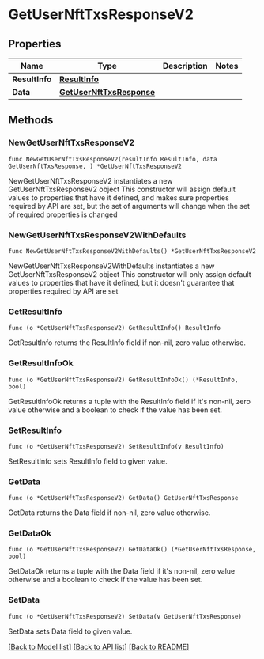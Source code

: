 # GetUserNftTxsResponseV2

## Properties

Name | Type | Description | Notes
------------ | ------------- | ------------- | -------------
**ResultInfo** | [**ResultInfo**](ResultInfo.md) |  | 
**Data** | [**GetUserNftTxsResponse**](GetUserNftTxsResponse.md) |  | 

## Methods

### NewGetUserNftTxsResponseV2

`func NewGetUserNftTxsResponseV2(resultInfo ResultInfo, data GetUserNftTxsResponse, ) *GetUserNftTxsResponseV2`

NewGetUserNftTxsResponseV2 instantiates a new GetUserNftTxsResponseV2 object
This constructor will assign default values to properties that have it defined,
and makes sure properties required by API are set, but the set of arguments
will change when the set of required properties is changed

### NewGetUserNftTxsResponseV2WithDefaults

`func NewGetUserNftTxsResponseV2WithDefaults() *GetUserNftTxsResponseV2`

NewGetUserNftTxsResponseV2WithDefaults instantiates a new GetUserNftTxsResponseV2 object
This constructor will only assign default values to properties that have it defined,
but it doesn't guarantee that properties required by API are set

### GetResultInfo

`func (o *GetUserNftTxsResponseV2) GetResultInfo() ResultInfo`

GetResultInfo returns the ResultInfo field if non-nil, zero value otherwise.

### GetResultInfoOk

`func (o *GetUserNftTxsResponseV2) GetResultInfoOk() (*ResultInfo, bool)`

GetResultInfoOk returns a tuple with the ResultInfo field if it's non-nil, zero value otherwise
and a boolean to check if the value has been set.

### SetResultInfo

`func (o *GetUserNftTxsResponseV2) SetResultInfo(v ResultInfo)`

SetResultInfo sets ResultInfo field to given value.


### GetData

`func (o *GetUserNftTxsResponseV2) GetData() GetUserNftTxsResponse`

GetData returns the Data field if non-nil, zero value otherwise.

### GetDataOk

`func (o *GetUserNftTxsResponseV2) GetDataOk() (*GetUserNftTxsResponse, bool)`

GetDataOk returns a tuple with the Data field if it's non-nil, zero value otherwise
and a boolean to check if the value has been set.

### SetData

`func (o *GetUserNftTxsResponseV2) SetData(v GetUserNftTxsResponse)`

SetData sets Data field to given value.



[[Back to Model list]](../README.md#documentation-for-models) [[Back to API list]](../README.md#documentation-for-api-endpoints) [[Back to README]](../README.md)


